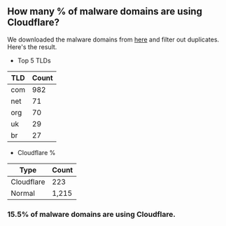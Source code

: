 ## How many % of malware domains are using Cloudflare?


We downloaded the malware domains from [here](https://urlhaus.abuse.ch) and filter out duplicates.
Here's the result.


[//]: # (start replacement)


- Top 5 TLDs

| TLD | Count |
| --- | --- |
| com | 982 |
| net | 71 |
| org | 70 |
| uk | 29 |
| br | 27 |


- Cloudflare %

| Type | Count |
| --- | --- |
| Cloudflare | 223 |
| Normal | 1,215 |


### 15.5% of malware domains are using Cloudflare.
